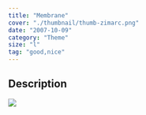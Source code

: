 ```yaml
---
title: "Membrane"
cover: "./thumbnail/thumb-zimarc.png"
date: "2007-10-09"
category: "Theme"
size: "l"
tag: "good,nice"
---
```

## Description




<img src="https://images.ctfassets.net/mgd90li3yfeu/6ACnlshBo4WmQqaA6aQims/40967a2e046b1dbcd36c4772a01c19f9/thumb-zimarc.svg">

